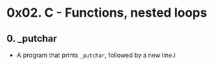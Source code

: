 # 0x02. C - Functions, nested loops

## 0. _putchar
- A program that prints ```_putchar```, followed by a new line.i
